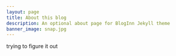 ```yaml
---
layout: page
title: About this blog
description: An optional about page for BlogInn Jekyll theme
banner_image: snap.jpg
---
```


trying to figure it out
